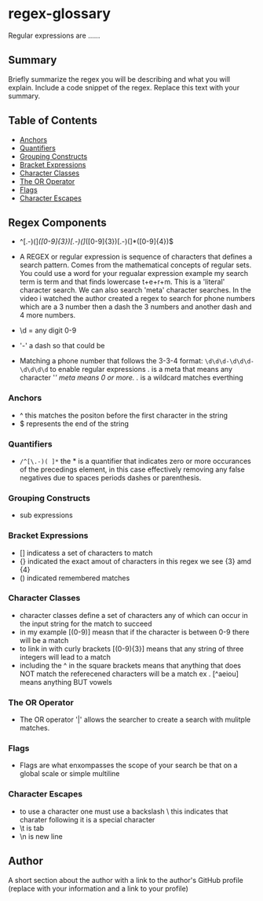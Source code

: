 # regex-glossary

Regular expressions are ......

## Summary

Briefly summarize the regex you will be describing and what you will explain. Include a code snippet of the regex. Replace this text with your summary.

## Table of Contents

- [Anchors](#anchors)
- [Quantifiers](#quantifiers)
- [Grouping Constructs](#grouping-constructs)
- [Bracket Expressions](#bracket-expressions)
- [Character Classes](#character-classes)
- [The OR Operator](#the-or-operator)
- [Flags](#flags)
- [Character Escapes](#character-escapes)

## Regex Components

- ^[\.\-\)\(]*([0-9]{3})[\.\-\)\(]*([0-9]{3})[\.\-\)\(]*([0-9]{4})$

- A REGEX or regular expression is sequence of characters that defines a search pattern. Comes from the mathematical concepts of regular sets. You could use a word for your regualar expression example my search term is term and that finds lowercase t+e+r+m. This is a 'literal' character search. We can also search 'meta' character searches. In the video i watched the author created a regex to search for phone numbers which are a 3 number then a dash the 3 numbers and another dash and 4 more numbers.
- \d = any digit 0-9
- '-' a dash so that could be 
* Matching a phone number that follows the 3-3-4 format: `\d\d\d-\d\d\d-\d\d\d\d`
to enable regular expressions 
. is a meta that means any character
'*' meta means 0 or more.
.* is a wildcard matches everthing
### Anchors
- ^ this matches the positon  before the first character in the string
- $ represents the end of the string
### Quantifiers
- ` /^[\.-)( ]* ` the * is a quantifier that indicates zero or more occurances of the precedings element, in this case effectively removing any false negatives due to spaces periods dashes or parenthesis.

### Grouping Constructs
- sub expressions 

### Bracket Expressions
- [] indicatess a set of characters to match 
- {} indicated the exact amout of characters in this regex we see {3} amd {4}
- () indicated remembered matches

### Character Classes
- character classes define a set of characters any of which can occur in the input string for the match to succeed
- in my example [(0-9)] measn that if the character is between 0-9 there will be a match
- to link in with curly brackets [(0-9){3}] means that any string of three integers will lead to a match
- including the ^ in the square brackets means that anything that does NOT match the referecened characters will be a match ex . [^aeiou] means anything BUT vowels

### The OR Operator
- The OR operator '|' allows the searcher to create a search with mulitple matches. 
### Flags
- Flags are what enxompasses the scope of your search be that on a global scale or simple multiline
### Character Escapes
- to use a character one must use a backslash \ this indicates that charater following it is a special character
- \t is tab
- \n is new line
## Author

A short section about the author with a link to the author's GitHub profile (replace with your information and a link to your profile)
